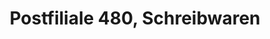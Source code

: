 ---
title: "Postfiliale 480, Schreibwaren"
url: /muenchen/postfiliale-480-schreibwaren/
shop: Schneiderei
---